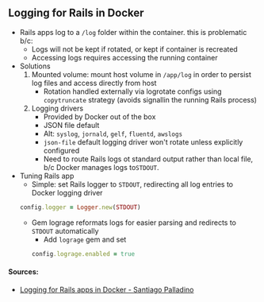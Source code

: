 ## Logging for Rails in Docker 

- Rails apps log to a `/log` folder within the container. this is problematic b/c: 
    - Logs will not be kept if rotated, or kept if container is recreated 
    - Accessing logs requires accessing the running container 
- Solutions 
    1. Mounted volume: mount host volume in `/app/log` in order to persist log files and access directly from host 
        - Rotation handled externally via logrotate configs using `copytruncate` strategy (avoids signallin the running Rails process)
    2. Logging drivers 
        - Provided by Docker out of the box 
        - JSON file default 
        - Alt: `syslog`, `jornald`, `gelf`, `fluentd`, `awslogs`
        - `json-file` default logging driver won't rotate unless explicitly configured 
        - Need to route Rails logs ot standard output rather than local file, b/c Docker manages logs to`STDOUT`.
- Tuning Rails app 
    - Simple: set Rails logger to `STDOUT`, redirecting all log entries to Docker logging driver 
    ```Ruby
    config.logger = Logger.new(STDOUT)
    ```
    - Gem lograge reformats logs for easier parsing and redirects to `STDOUT` automatically 
        - Add `lograge` gem and set 
        ```Ruby
        config.lograge.enabled = true 
        ```


#### Sources: 
- [Logging for Rails apps in Docker - Santiago Palladino](https://manas.tech/blog/2015/12/15/logging-for-rails-apps-in-docker.html)
